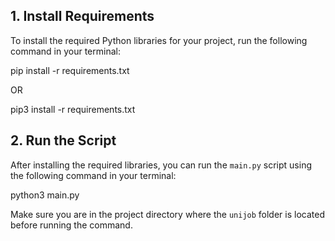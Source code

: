 ## 1. Install Requirements

To install the required Python libraries for your project, run the following command in your terminal:

pip install -r requirements.txt

OR

pip3 install -r requirements.txt

## 2. Run the Script

After installing the required libraries, you can run the `main.py` script using the following command in your terminal:

python3 main.py


Make sure you are in the project directory where the `unijob` folder is located before running the command.